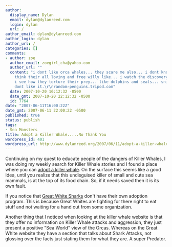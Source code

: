 ```yaml
---
author:
  display_name: Dylan
  email: dylan@dylanreed.com
  login: dylan
  url: /
author_email: dylan@dylanreed.com
author_login: dylan
author_url: /
categories: []
comments:
- author: zoe
  author_email: zoegirl_cha@yahoo.com
  author_url: ""
  content: "i dont like orca whales... they scare me also... i dont know why people
    think their all loving and free willy like... i watch the discovery channel and
    i see how they torture their prey... like dolphins and seals... sniff sniff i
    dont like it.\r\nrandom-penguins.tripod.com"
  date: 2007-10-20 16:12:32 -0500
  date_gmt: 2007-10-20 22:12:32 -0500
  id: 7764
date: "2007-06-11T16:00:22Z"
date_gmt: 2007-06-11 22:00:22 -0500
published: true
status: publish
tags:
- Sea Monsters
title: Adopt a Killer Whale.....No Thank You
wordpress_id: 401
wordpress_url: http://www.dylanreed.org/2007/06/11/adopt-a-killer-whaleno-thank-you/
---
```


Continuing on my quest to educate people of the dangers of Killer Whales, I was doing my weekly search for Killer Whale stories and I found a place where you can [adopt a killer whale][1]. On the surface this seems like a good Idea, until you realize that this undisguised killer of small and cute sea mammals, is at the top of its food chain. So, if it needs saved then it is its own fault.

   [1]: http://www.killerwhale.org/index2.html

If you notice that [Great White Sharks][2] don't have their own adoption program. This is because Great Whites are fighting for there right to eat stuff and not waiting for a hand out from some organization.

   [2]: http://www.sharkfoundation.net/

Another thing that I noticed when looking at the killer whale website is that they offer no information on Killer Whale attacks and aggression, they just present a positive "Sea World" view of the Orcas. Whereas on the Great White website they have a section that talks about Shark Attacks, not glossing over the facts just stating them for what they are. A super Predator.
